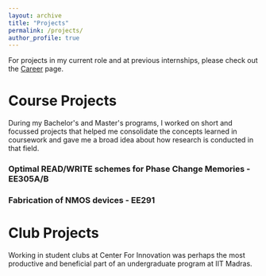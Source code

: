 ```yaml
---
layout: archive
title: "Projects"
permalink: /projects/
author_profile: true
---
```


For projects in my current role and at previous internships, please check out the [Career](https://scvadali.github.io/career/) page.

# Course Projects

During my Bachelor's and Master's programs, I worked on short and focussed projects that helped me consolidate the concepts learned in coursework and gave me a broad idea about how research is conducted in that field.

### Optimal READ/WRITE schemes for Phase Change Memories - EE305A/B

### Fabrication of NMOS devices - EE291


# Club Projects

Working in student clubs at Center For Innovation was perhaps the most productive and beneficial part of an undergraduate program at IIT Madras. 




<!---
![Intel logo](/images/intel.png)
# Intel
### Device Engineer | May 2021 - Present 

As a part of the Test Chip Integration team, I examine transistor performance and isolation structures in _RibbonFETs_ as a key contributor towards R&D efforts into Intel's future technology nodes. 

On a daily basis, I work on building and optimizing test structures that probe into process margins and performance gains for a given node/product. Being a device engineer, I enjoy analyzing I-V characteristics, developing leakage models, and understanding inherent process in novel transistor architectures.

**Projects**:
1. **Intel 18A** - Currently working on a **Pathfinding Test Vehicle** for Intel's 18A node which is due beyond 2025.
2. **Intel 3** - In my first test chip project, I was involved in an **Enchancement Test Vehicle** for the Alder Lake processors. My task was to develop experiments through Physical Design to study crucial device physics - strained channel, DIBL, off-state leakage - affecting drive current and gain of FinFETs in that node. Being at a relatively matured stage, this technology node was a good lauchpad for making the transition from academia to industry.
--->
